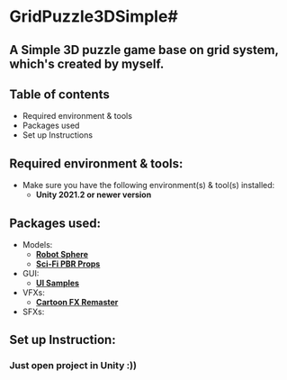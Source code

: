 # GridPuzzle3DSimple#
## A Simple 3D puzzle game base on grid system, which's created by myself.

## Table of contents
* Required environment & tools 
* Packages used
* Set up Instructions

## Required environment & tools:
* Make sure you have the following environment(s) & tool(s) installed: 
  * **Unity 2021.2 or newer version**

## Packages used:
* Models: 
  * **<a href="https://assetstore.unity.com/packages/3d/characters/robots/robot-sphere-136226" target="_blank">Robot Sphere</a>**
  * **<a href="https://assetstore.unity.com/packages/3d/environments/sci-fi/sci-fi-pbr-props-118783" target="_blank">Sci-Fi PBR Props</a>**
* GUI:
  * **<a href="https://assetstore.unity.com/packages/essentials/ui-samples-25468" target="_blank">UI Samples</a>**
* VFXs:
  * **<a href="https://assetstore.unity.com/packages/vfx/particles/cartoon-fx-remaster-free-109565" target="_blank">Cartoon FX Remaster</a>**
* SFXs:


## Set up Instruction:

### Just open project in Unity :))
